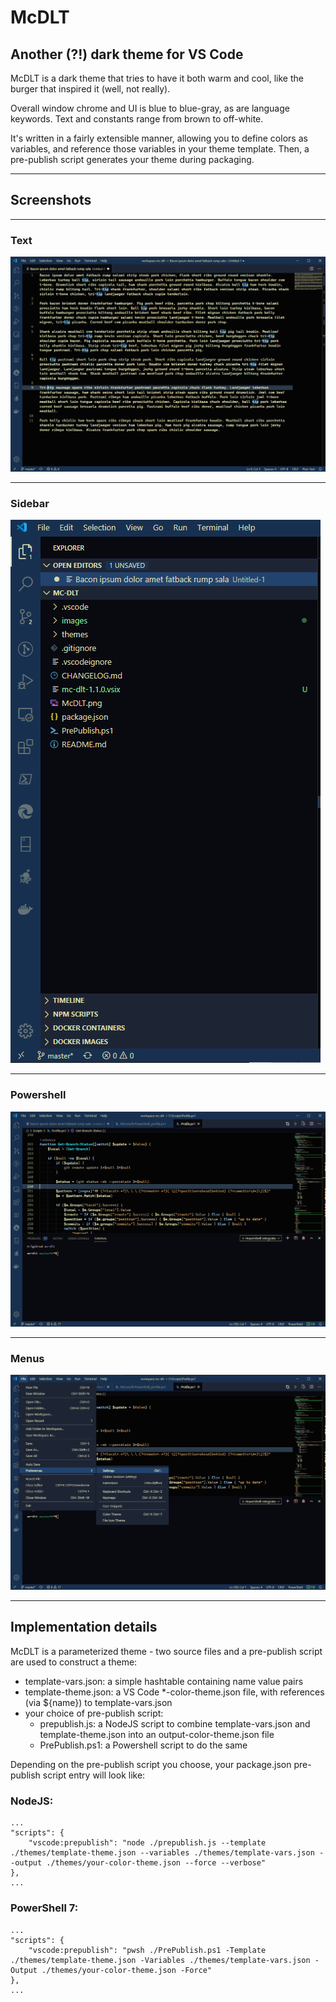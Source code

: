 # McDLT
## Another (?!) dark theme for VS Code

McDLT is a dark theme that tries to have it both warm and cool, like the burger that inspired it (well, not really).

Overall window chrome and UI is blue to blue-gray, as are language keywords. Text and constants range from brown to off-white.

It's written in a fairly extensible manner, allowing you to define colors as variables, and reference those variables in your theme template. Then, a pre-publish script generates your theme during packaging.

---
## Screenshots

---
### Text
![Text](https://raw.githubusercontent.com/waitingforguacamole/McDLT/master/images/Screenshot-1.png)

---
### Sidebar
![Sidebar](https://raw.githubusercontent.com/waitingforguacamole/McDLT/master/images/Screenshot-2.png)

---
### Powershell
![Powershell highlighting](https://raw.githubusercontent.com/waitingforguacamole/McDLT/master/images/Screenshot-3.png)

---
### Menus
![Menus](https://raw.githubusercontent.com/waitingforguacamole/McDLT/master/images/Screenshot-4.png)

---
## Implementation details

McDLT is a parameterized theme - two source files and a pre-publish script are used to construct a theme:

- template-vars.json: a simple hashtable containing name value pairs
- template-theme.json: a VS Code *-color-theme.json file, with references (via ${name}) to template-vars.json
- your choice of pre-publish script:
    - prepublish.js: a NodeJS script to combine template-vars.json and template-theme.json into an output-color-theme.json file
    - PrePublish.ps1: a Powershell script to do the same

Depending on the pre-publish script you choose, your package.json pre-publish script entry will look like:

### NodeJS:

    ...
    "scripts": {
        "vscode:prepublish": "node ./prepublish.js --template ./themes/template-theme.json --variables ./themes/template-vars.json --output ./themes/your-color-theme.json --force --verbose"
    },
    ...

### PowerShell 7:

    ...
    "scripts": {
        "vscode:prepublish": "pwsh ./PrePublish.ps1 -Template ./themes/template-theme.json -Variables ./themes/template-vars.json -Output ./themes/your-color-theme.json -Force"
    }, 
    ...   
